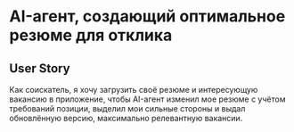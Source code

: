 # AI-агент, создающий оптимальное резюме для отклика

## User Story

Как соискатель, я хочу загрузить своё резюме и интересующую вакансию в приложение, чтобы AI-агент изменил мое резюме с учётом требований позиции, выделил мои сильные стороны и выдал обновлённую версию, максимально релевантную вакансии.
